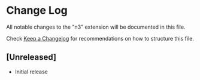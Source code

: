 # Change Log

All notable changes to the "n3" extension will be documented in this file.

Check [Keep a Changelog](http://keepachangelog.com/) for recommendations on how to structure this file.

## [Unreleased]

- Initial release